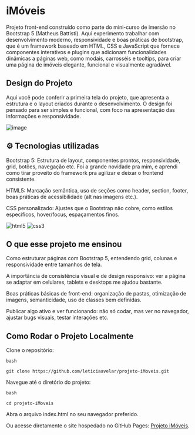 # iMóveis
Projeto front-end construído como parte do mini-curso de imersão no Bootstrap 5 (Matheus Battisti). Aqui experimento trabalhar com desenvolvimento moderno, responsividade e boas práticas de bootstrap, que é um framework baseado em HTML, CSS e JavaScript que fornece componentes interativos e plugins que adicionam funcionalidades dinâmicas a páginas web, como modais, carrosséis e tooltips, para criar uma página de imóveis elegante, funcional e visualmente agradável.

## Design do Projeto

Aqui você pode conferir a primeira tela do projeto, que apresenta a estrutura e o layout criados durante o desenvolvimento. O design foi pensado para ser simples e funcional, com foco na apresentação das informações e responsividade.

![image]()

## ⚙️ Tecnologias utilizadas

Bootstrap 5: Estrutura de layout, componentes prontos, responsividade, grid, botões, navegação etc. Foi a grande novidade pra mim, e aprendi como tirar proveito do framework pra agilizar e deixar o frontend consistente.

HTML5: Marcação semântica, uso de seções como header, section, footer, boas práticas de acessibilidade (alt nas imagens etc.).

CSS personalizado: Ajustes que o Bootstrap não cobre, como estilos específicos, hover/focus, espaçamentos finos.

 ![html5](https://img.shields.io/badge/HTML5-E34F26?style=for-the-badge&logo=html5&logoColor=white) ![css3](https://img.shields.io/badge/css3-1572B6?style=for-the-badge&logo=css3&logoColor=white)

## O que esse projeto me ensinou

Como estruturar páginas com Bootstrap 5, entendendo grid, colunas e responsividade entre tamanhos de tela.

A importância de consistência visual e de design responsivo: ver a página se adaptar em celulares, tablets e desktops me ajudou bastante.

Boas práticas básicas de front-end: organização de pastas, otimização de imagens, semanticidade, uso de classes bem definidas.

Publicar algo ativo e ver funcionando: não só codar, mas ver no navegador, ajustar bugs visuais, testar interações etc.

## Como Rodar o Projeto Localmente
Clone o repositório:
```
bash

git clone https://github.com/leticiaavelar/projeto-iMoveis.git
```
Navegue até o diretório do projeto:
```
bash

cd projeto-iMoveis
```
Abra o arquivo index.html no seu navegador preferido.

Ou acesse diretamente o site hospedado no GitHub Pages: [Projeto iMóveis](https://leticiaavelar.github.io/projeto-iMoveis/).
